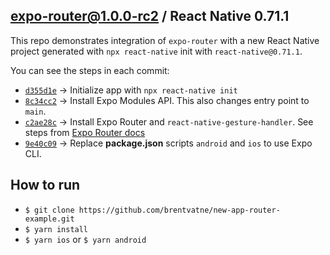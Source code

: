## expo-router@1.0.0-rc2 / React Native 0.71.1

This repo demonstrates integration of `expo-router` with a new React Native project generated with `npx react-native` init with `react-native@0.71.1`.

You can see the steps in each commit:

- [`d355d1e`](https://github.com/brentvatne/new-app-router-example/commit/d355d1ed328cab4af8a57f9aceda811707c9310d) → Initialize app with `npx react-native init`
- [`8c34cc2`](https://github.com/brentvatne/new-app-router-example/commit/8c34cc2675ae305805db5aee5b0dff6d1f605193) → Install Expo Modules API. This also changes entry point to `main`.
- [`c2ae28c`](https://github.com/brentvatne/new-app-router-example/commit/c2ae28c32f85b58dfb5583122c8fcd379c259345) → Install Expo Router and `react-native-gesture-handler`. See steps from [Expo Router docs](https://expo.github.io/router/docs/)
- [`9e40c09`](https://github.com/brentvatne/new-app-router-example/commit/9e40c09e326bcc45edfa6764a6e8b6032e06489d) → Replace **package.json** scripts `android` and `ios` to use Expo CLI. 

## How to run

- `$ git clone https://github.com/brentvatne/new-app-router-example.git`
- `$ yarn install`
- `$ yarn ios` or `$ yarn android`

